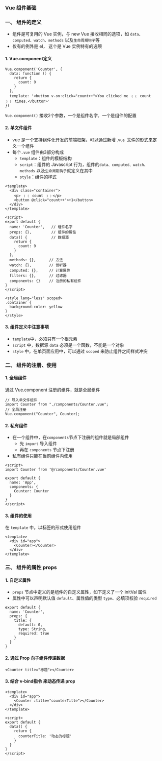 ### Vue 组件基础
### 一、 组件的定义
* 组件是可复用的 Vue 实例，与 new Vue 接收相同的选项，如 `data、computed、watch、methods` 以及`生命周期钩子`等
* 仅有的例外是 el， 这个是 Vue 实例特有的选项

#### 1. Vue.component定义
```
Vue.component('Counter', {
  data: function () {
    return {
      count: 0
    }
  },
  template: '<button v-on:click="count++">You clicked me ﹛﹛ count ﹜﹜ times.</button>'
})
```
 
`Vue.component()` 接收2个参数，一个是组件名字，一个是组件的配置


#### 2. 单文件组件
* vue 是一个支持组件化开发的前端框架，可以通过新增 .`vue `文件的形式来定义一个组件 
* 每个`.vue` 组件由3部分构成
  * `template`：组件的模板结构
  * `script`：组件的 Javascript 行为，组件的`data、computed、watch、methods` 以及`生命周期钩子`就定义在其中
  * `style`：组件的样式

```
<template>
  <div class="container">
    <p> ﹛﹛ count ﹜﹜</p>
    <button @click="count++">+1</button>
  </div>
</template>

<script>
export default {
  name: 'Counter',   // 组件名字
  props: {},         // 组件的属性
  data() {           // 数据源
    return {    
      count: 0
    }
  },
  methods: {},      // 方法
  watch: {},        // 侦听器
  computed: {},     // 计算属性
  filters: {},      // 过滤器
  components: {}    // 注册的私有组件
}
</script>

<style lang="less" scoped>
.container {
  background-color: yellow
}
</style>
```


#### 3. 组件定义中注意事项
* `template`中，必须只有一个根元素
* `script` 中，数据源 `data` 必须是一个函数，不能是一个对象
* `style` 中，在单页面应用中，可以通过 `scoped` 来防止组件之间样式冲突



### 二、 组件的注册、使用
#### 1. 全局组件
通过 Vue.component 注册的组件，就是全局组件

```
// 导入单文件组件
import Counter from "./components/Counter.vue";
// 全局注册
Vue.component("Counter", Counter);
```


#### 2. 私有组件
* 在一个组件中，在`components`节点下注册的组件就是局部组件
  * 先 `import` 导入组件
  * 再在 `components` 节点下注册
* 私有组件只能在当前组件内使用

```
<script>
import Counter from '@/components/Counter.vue'

export default {
  name: 'App',
  components: {
    Counter: Counter
  }
}
</script>
```

#### 3. 组件的使用
在 `template` 中，以标签的形式使用组件

```
<template>
  <div id="app">
    <Counter></Counter>
  </div>
</template>
```


### 三、 组件的属性 props
#### 1. 自定义属性
* `props` 节点中定义的是组件的自定义属性，如下定义了一个 initVal 属性
* 属性中可以声明默认值 `default`、属性值的类型 `type`、必填项校验 `required`

```
export default {
  name: 'Counter',
  props: {
    title: {
      default: 0,
      type: String,
      required: true
    }
  }
}
```


#### 2. 通过 Prop 向子组件传递数据
```
<Counter title="标题"></Counter>
```

#### 3. 结合 v-bind指令 来动态传递 prop
```
<template>
  <div id="app">
    <Counter :title="counterTitle"></Counter>
  </div>
</template>

<script>
export default {
  data() {
    return {
      counterTitle: '动态的标题'
    }
  }
}
</script>
```
